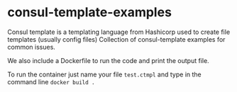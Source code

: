 # consul-template-examples
Consul template is a templating language from Hashicorp used to create file templates (usually config files) Collection of consul-template examples for common issues.

We also include a Dockerfile to run the code and print the output file.

To run the container just name your file `test.ctmpl` and type in the command line ```docker build .```
